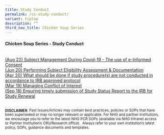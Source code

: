 ```yaml
---
title: Study Conduct
permalink: /cs-study-conduct/
variant: tiptap
description: ""
third_nav_title: Chicken Soup Series
---
```

<h4><strong>Chicken Soup Series - Study Conduct</strong></h4>
<p>
<br><a href="/files/Chicken Soup/StudyConduct/Aug_22__Subject_Management_During_Covid_19___The_use_of_e_Informed_Consent.pdf" rel="noopener noreferrer nofollow" target="_blank">(Aug 22) Subject Management During Covid-19 - The use of e-Informed Consent</a>
<br><a href="/files/Chicken Soup/StudyConduct/Jun_20__Performing_Subject_Eligibility_Assessment___Documentation.pdf" rel="noopener noreferrer nofollow" target="_blank">(Jun 20) Performing Subject Eligibility Assessment &amp; Documentation</a>
<br><a href="/files/Chicken Soup/StudyConduct/Apr_20__What_should_be_done_if_study_procedure_s__are_not_conducted_in_accordance_to_IRB_approved_protocol.pdf" rel="noopener noreferrer nofollow" target="_blank">(Apr 20) What should be done if study procedure(s) are not conducted in accordance to IRB approved protocol</a>
<br><a href="/files/Chicken Soup/StudyConduct/Mar_19__Managing_Conflict_of_Interest.pdf" rel="noopener noreferrer nofollow" target="_blank">(Mar 19) Managing Conflict of Interest</a>
<br><a href="/files/Chicken Soup/StudyConduct/Sep_18__Ensuring_timely_submission_of_Study_Status_Report_to_the_IRB_for_Study_Renewal.pdf" rel="noopener noreferrer nofollow" target="_blank">(Sep 18) Ensuring timely submission of Study Status Report to the IRB for Study Renewal</a>
</p>
<p></p>
<p>
<br><strong><sub>DISCLAIMER</sub></strong><sub>: Past Issues/Articles may contain best practices, policies or SOPs that have been superseded or may no longer relevant or applicable. For NHG and partner institutions, we encourage you to refer to the latest NHG PCR SOPs (available via NHG Intranet access or Partner Institution’s CRU/Research office).&nbsp; Always refer to your own institution’s latest policy, SOPs, guidance documents and templates.</sub>
</p>
<p></p>